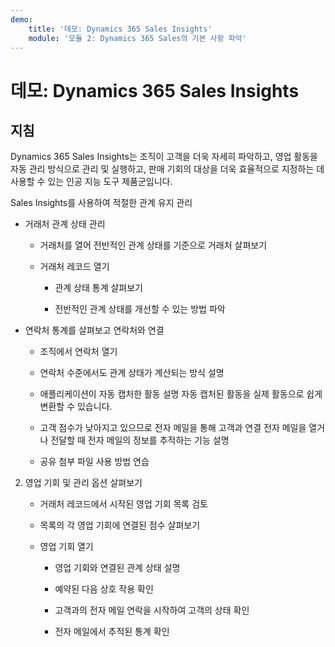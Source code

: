 ```yaml
---
demo:
    title: '데모: Dynamics 365 Sales Insights'
    module: '모듈 2: Dynamics 365 Sales의 기본 사항 파악'
---
```


# 데모: Dynamics 365 Sales Insights

## 지침

Dynamics 365 Sales Insights는 조직이 고객을 더욱 자세히 파악하고, 영업 활동을 자동 관리 방식으로 관리 및 실행하고, 판매 기회의 대상을 더욱 효율적으로 지정하는 데 사용할 수 있는 인공 지능 도구 제품군입니다. 

Sales Insights를 사용하여 적절한 관계 유지 관리

- 거래처 관계 상태 관리

	- 거래처를 열어 전반적인 관계 상태를 기준으로 거래처 살펴보기

	- 거래처 레코드 열기

		- 관계 상태 통계 살펴보기

		- 전반적인 관계 상태를 개선할 수 있는 방법 파악 

- 연락처 통계를 살펴보고 연락처와 연결

	- 조직에서 연락처 열기

	- 연락처 수준에서도 관계 상태가 계산되는 방식 설명

	- 애플리케이션이 자동 캡처한 활동 설명 자동 캡처된 활동을 실제 활동으로 쉽게 변환할 수 있습니다. 

	- 고객 점수가 낮아지고 있으므로 전자 메일을 통해 고객과 연결 전자 메일을 열거나 전달할 때 전자 메일의 정보를 추적하는 기능 설명 

	- 공유 첨부 파일 사용 방법 연습 

 

2. 영업 기회 및 관리 옵션 살펴보기

	- 거래처 레코드에서 시작된 영업 기회 목록 검토

	- 목록의 각 영업 기회에 연결된 점수 살펴보기

	- 영업 기회 열기

		- 영업 기회와 연결된 관계 상태 설명

		- 예약된 다음 상호 작용 확인 

		- 고객과의 전자 메일 연락을 시작하여 고객의 상태 확인 

		- 전자 메일에서 추적된 통계 확인 

